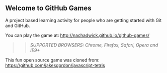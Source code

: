 ## Welcome to GitHub Games

A project based learning activity for people who are getting started with Git and GitHub.

You can play the game at: http://nachadwick.github.io/github-games/

>> _*SUPPORTED BROWSERS*: Chrome, Firefox, Safari, Opera and IE9+_

This fun open source game was cloned from: https://github.com/jakesgordon/javascript-tetris
